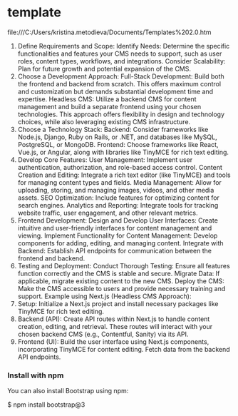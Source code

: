 # template

file:///C:/Users/kristina.metodieva/Documents/Templates%202.0.htm

1. Define Requirements and Scope:
Identify Needs: Determine the specific functionalities and features your CMS needs to support, such as user roles, content types, workflows, and integrations. 
Consider Scalability: Plan for future growth and potential expansion of the CMS. 
2. Choose a Development Approach:
Full-Stack Development:
Build both the frontend and backend from scratch. This offers maximum control and customization but demands substantial development time and expertise.
Headless CMS:
Utilize a backend CMS for content management and build a separate frontend using your chosen technologies. This approach offers flexibility in design and technology choices, while also leveraging existing CMS infrastructure. 
3. Choose a Technology Stack:
Backend:
Consider frameworks like Node.js, Django, Ruby on Rails, or .NET, and databases like MySQL, PostgreSQL, or MongoDB. 
Frontend:
Choose frameworks like React, Vue.js, or Angular, along with libraries like TinyMCE for rich text editing. 
4. Develop Core Features:
User Management:
Implement user authentication, authorization, and role-based access control. 
Content Creation and Editing:
Integrate a rich text editor (like TinyMCE) and tools for managing content types and fields. 
Media Management:
Allow for uploading, storing, and managing images, videos, and other media assets. 
SEO Optimization:
Include features for optimizing content for search engines. 
Analytics and Reporting:
Integrate tools for tracking website traffic, user engagement, and other relevant metrics. 
5. Frontend Development:
Design and Develop User Interfaces: Create intuitive and user-friendly interfaces for content management and viewing. 
Implement Functionality for Content Management: Develop components for adding, editing, and managing content. 
Integrate with Backend: Establish API endpoints for communication between the frontend and backend. 
6. Testing and Deployment:
Conduct Thorough Testing: Ensure all features function correctly and the CMS is stable and secure.
Migrate Data: If applicable, migrate existing content to the new CMS.
Deploy the CMS: Make the CMS accessible to users and provide necessary training and support. 
Example using Next.js (Headless CMS Approach):
1. Setup:
Initialize a Next.js project and install necessary packages like TinyMCE for rich text editing. 
2. Backend (API):
Create API routes within Next.js to handle content creation, editing, and retrieval. These routes will interact with your chosen backend CMS (e.g., Contentful, Sanity) via its API. 
3. Frontend (UI):
Build the user interface using Next.js components, incorporating TinyMCE for content editing. Fetch data from the backend API endpoints. 

### Install with npm
You can also install Bootstrap using npm:

$ npm install bootstrap@3